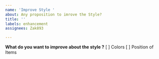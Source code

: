 ```yaml
---
name: 'Improve Style '
about: Any proposition to imrove the Style?
title: ''
labels: enhancement
assignees: Zak893

---
```


**What do you want to __improve__ about the style ?**
[ ] Colors
[ ] Position of Items
